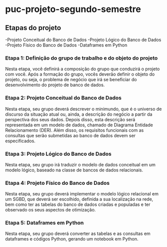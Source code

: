 # puc-projeto-segundo-semestre

## Etapas do projeto

-Projeto Conceitual do Banco de Dados
-Projeto Lógico do Banco de Dados
-Projeto Físico do Banco de Dados
-Dataframes em Python

### Etapa 1: Definição do grupo de trabalho e do objeto do projeto

Nesta etapa, você definirá a composição do grupo que conduzirá o projeto com você. Após a formação do grupo, vocês deverão definir o objeto do projeto, ou seja, o problema de negócio que irá se beneficiar do desenvolvimento do projeto de banco de dados.

### Etapa 2: Projeto Conceitual do Banco de Dados

Nesta etapa, seu grupo deverá descrever o minimundo, que é o universo de discurso da situação atual ou, ainda, a descrição do negócio a partir da perspectiva dos seus dados. Depois disso, esta descrição será representada em um modelo de dados, chamado de Diagrama Entidade Relacionamento (DER). Além disso, os requisitos funcionais com as consultas que serão submetidas ao banco de dados devem ser especificados.

### Etapa 3: Projeto Lógico do Banco de Dados

Nesta etapa, seu grupo irá traduzir o modelo de dados conceitual em um modelo lógico, baseado na classe de bancos de dados relacionais.

### Etapa 4: Projeto Físico do Banco de Dados

Nesta etapa, seu grupo deverá implementar o modelo lógico relacional em um SGBD, que deverá ser escolhido, definida a sua localização na rede, bem como ter as tabelas do banco de dados criadas e populadas e ter observado os seus aspectos de otimização.

### Etapa 5: Dataframes em Python

Nesta etapa, seu grupo deverá converter as tabelas e as consultas em dataframes e códigos Python, gerando um notebook em Python.
